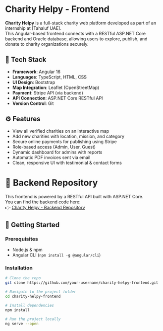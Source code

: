 
# Charity Helpy - Frontend

**Charity Helpy** is a full-stack charity web platform developed as part of an internship at [Tahaluf UAE].  
This Angular-based frontend connects with a RESTful ASP.NET Core backend and Oracle database, allowing users to explore, publish, and donate to charity organizations securely.


## 🧰 Tech Stack

- **Framework**: Angular 16
- **Languages**: TypeScript, HTML, CSS
- **UI Design**: Bootstrap
- **Map Integration**: Leaflet (OpenStreetMap)
- **Payment**: Stripe API (via backend)
- **API Connection**: ASP.NET Core RESTful API
- **Version Control**: Git

## ⚙️ Features

- View all verified charities on an interactive map
- Add new charities with location, mission, and category
- Secure online payments for publishing using Stripe
- Role-based access (Admin, User, Guest)
- Dynamic dashboard for admins with reports
- Automatic PDF invoices sent via email
- Clean, responsive UI with testimonial & contact forms


# 🔗 Backend Repository

This frontend is powered by a RESTful API built with ASP.NET Core.  
You can find the backend code here:  
👉 [Charity Helpy - Backend Repository](https://github.com/Aseel-Alnaami/Charity-Heply-BackEnd)

## 🚀 Getting Started

### Prerequisites
- Node.js & npm
- Angular CLI (`npm install -g @angular/cli`)


### Installation

```bash
# Clone the repo
git clone https://github.com/your-username/charity-helpy-frontend.git

# Navigate to the project folder
cd charity-helpy-frontend

# Install dependencies
npm install

# Run the project locally
ng serve --open
